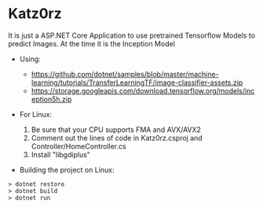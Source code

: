 # Katz0rz
It is just a ASP.NET Core Application to use pretrained Tensorflow Models to predict Images. At the time it is the Inception Model

- Using:
  - https://github.com/dotnet/samples/blob/master/machine-learning/tutorials/TransferLearningTF/image-classifier-assets.zip
  - https://storage.googleapis.com/download.tensorflow.org/models/inception5h.zip

- For Linux:
  1. Be sure that your CPU supports FMA and AVX/AVX2
  2. Comment out the lines of code in Katz0rz.csproj and Controller/HomeController.cs
  3. Install "libgdiplus"

- Building the project on Linux:
```
> dotnet restore
> dotnet build
> dotnet run
```
